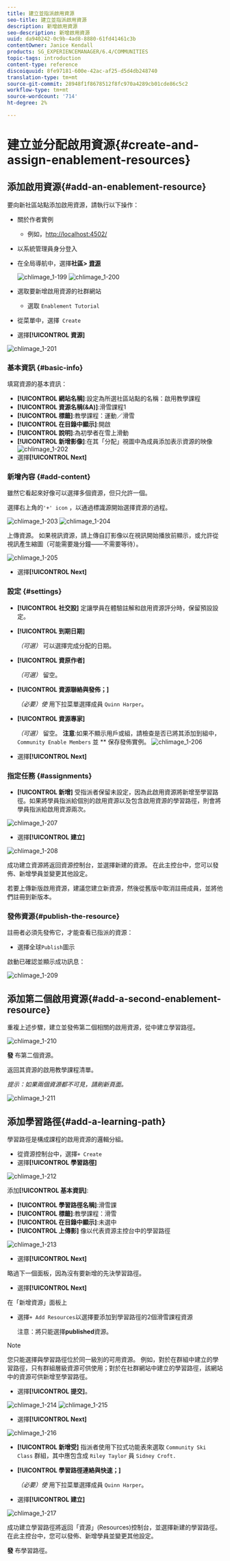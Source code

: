 ```yaml
---
title: 建立並指派啟用資源
seo-title: 建立並指派啟用資源
description: 新增啟用資源
seo-description: 新增啟用資源
uuid: da940242-0c9b-4ad8-8880-61fd41461c3b
contentOwner: Janice Kendall
products: SG_EXPERIENCEMANAGER/6.4/COMMUNITIES
topic-tags: introduction
content-type: reference
discoiquuid: 8fe97181-600e-42ac-af25-d5d4db248740
translation-type: tm+mt
source-git-commit: 28948f1f8678512f8fc970a4289cb01cde86c5c2
workflow-type: tm+mt
source-wordcount: '714'
ht-degree: 2%

---
```



# 建立並分配啟用資源{#create-and-assign-enablement-resources}

## 添加啟用資源{#add-an-enablement-resource}

要向新社區站點添加啟用資源，請執行以下操作：

* 關於作者實例
   * 例如，[http://localhost:4502/](http://localhost:4503/)
* 以系統管理員身分登入
* 在全局導航中，選擇&#x200B;**社區> [資源](resources.md)**

   ![chlimage_1-199](assets/chlimage_1-199.png)
   ![chlimage_1-200](assets/chlimage_1-200.png)
* 選取要新增啟用資源的社群網站
   * 選取 `Enablement Tutorial`
* 從菜單中，選擇` Create`
* 選擇&#x200B;**[!UICONTROL 資源]**

![chlimage_1-201](assets/chlimage_1-201.png)

### 基本資訊 {#basic-info}

填寫資源的基本資訊：

* **[!UICONTROL 網站名稱]**:設定為所選社區站點的名稱：啟用教學課程
* **[!UICONTROL 資源名稱(&amp;A)]**:滑雪課程1
* **[!UICONTROL 標籤]**:教學課程：運動／滑雪
* **[!UICONTROL 在目錄中顯示]**:開啟
* **[!UICONTROL 說明]**:為初學者在雪上滑動
* **[!UICONTROL 新增影像]**:在其「分配」視圖中為成員添加表示資源的映像
   ![chlimage_1-202](assets/chlimage_1-202.png)
* 選擇&#x200B;**[!UICONTROL Next]**

### 新增內容 {#add-content}

雖然它看起來好像可以選擇多個資源，但只允許一個。

選擇右上角的`'+' icon` ，以通過標識源開始選擇資源的過程。

![chlimage_1-203](assets/chlimage_1-203.png) ![chlimage_1-204](assets/chlimage_1-204.png)

上傳資源。 如果視訊資源，請上傳自訂影像以在視訊開始播放前顯示，或允許從視訊產生縮圖（可能需要幾分鐘——不需要等待）。

![chlimage_1-205](assets/chlimage_1-205.png)

* 選擇&#x200B;**[!UICONTROL Next]**

### 設定 {#settings}

* **[!UICONTROL 社交設]**
定讓學員在體驗註解和啟用資源評分時，保留預設設定。
* **[!UICONTROL 到期日期]**

   *（可選）* 可以選擇完成分配的日期。
* **[!UICONTROL 資原作者]**

   *（可選）* 留空。
* **[!UICONTROL 資源聯絡與發佈；]**

   *（必要）使* 用下拉菜單選擇成員 `Quinn Harper`。
* **[!UICONTROL 資源專家]**

   *（可選）* 留空。
   **注意**:如果不顯示用戶或組，請檢查是否已將其添加到組中， `Community Enable Members` 並 ** 保存發佈實例。
   ![chlimage_1-206](assets/chlimage_1-206.png)
* 選擇&#x200B;**[!UICONTROL Next]**

### 指定任務 {#assignments}

* **[!UICONTROL 新增]**
受指派者保留未設定，因為此啟用資源將新增至學習路徑。如果將學員指派給個別的啟用資源以及包含啟用資源的學習路徑，則會將學員指派給啟用資源兩次。

![chlimage_1-207](assets/chlimage_1-207.png)

* 選擇&#x200B;**[!UICONTROL 建立]**

![chlimage_1-208](assets/chlimage_1-208.png)

成功建立資源將返回資源控制台，並選擇新建的資源。 在此主控台中，您可以發佈、新增學員並變更其他設定。

若要上傳新版啟用資源，建議您建立新資源，然後從舊版中取消註冊成員，並將他們註冊到新版本。

### 發佈資源{#publish-the-resource}

註冊者必須先發佈它，才能查看已指派的資源：

* 選擇全球`Publish`圖示

啟動已確認並顯示成功訊息：

![chlimage_1-209](assets/chlimage_1-209.png)

## 添加第二個啟用資源{#add-a-second-enablement-resource}

重複上述步驟，建立並發佈第二個相關的啟用資源，從中建立學習路徑。

![chlimage_1-210](assets/chlimage_1-210.png)

**發** 布第二個資源。

返回其資源的啟用教學課程清單。

*提示：如果兩個資源都不可見，請刷新頁面。*

![chlimage_1-211](assets/chlimage_1-211.png)

## 添加學習路徑{#add-a-learning-path}

學習路徑是構成課程的啟用資源的邏輯分組。

* 從資源控制台中，選擇`+ Create`
* 選擇&#x200B;**[!UICONTROL 學習路徑]**

![chlimage_1-212](assets/chlimage_1-212.png)

添加&#x200B;**[!UICONTROL 基本資訊]**:

* **[!UICONTROL 學習路徑名稱]**:滑雪課
* **[!UICONTROL 標籤]**:教學課程：滑雪
* **[!UICONTROL 在目錄中顯示]**:未選中
* **[!UICONTROL 上傳影]** 像以代表資源主控台中的學習路徑

![chlimage_1-213](assets/chlimage_1-213.png)

* 選擇&#x200B;**[!UICONTROL Next]**

略過下一個面板，因為沒有要新增的先決學習路徑。

* 選擇&#x200B;**[!UICONTROL Next]**

在「新增資源」面板上

* 選擇`+ Add Resources`以選擇要添加到學習路徑的2個滑雪課程資源

   注意：將只能選擇&#x200B;**published**&#x200B;資源。

>[!NOTE]
>
>您只能選擇與學習路徑位於同一級別的可用資源。 例如，對於在群組中建立的學習路徑，只有群組層級資源可供使用；對於在社群網站中建立的學習路徑，該網站中的資源可供新增至學習路徑。

* 選擇&#x200B;**[!UICONTROL 提交]**。

![chlimage_1-214](assets/chlimage_1-214.png) ![chlimage_1-215](assets/chlimage_1-215.png)

* 選擇&#x200B;**[!UICONTROL Next]**

![chlimage_1-216](assets/chlimage_1-216.png)

* **[!UICONTROL 新增受]**
指派者使用下拉式功能表來選取 
`Community Ski Class` 群組，其中應包含成 `Riley Taylor` 員  `Sidney Croft.`

* **[!UICONTROL 學習路徑連絡與快速；]**

   *（必要）使* 用下拉菜單選擇成員 `Quinn Harper`。

* 選擇&#x200B;**[!UICONTROL 建立]**

![chlimage_1-217](assets/chlimage_1-217.png)

成功建立學習路徑將返回「資源」(Resources)控制台，並選擇新建的學習路徑。 在此主控台中，您可以發佈、新增學員並變更其他設定。

**發** 布學習路徑。

